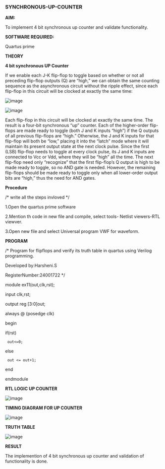 ### SYNCHRONOUS-UP-COUNTER

**AIM:**

To implement 4 bit synchronous up counter and validate functionality.

**SOFTWARE REQUIRED:**

Quartus prime

**THEORY**

**4 bit synchronous UP Counter**

If we enable each J-K flip-flop to toggle based on whether or not all preceding flip-flop outputs (Q) are “high,” we can obtain the same counting sequence as the asynchronous circuit without the ripple effect, since each flip-flop in this circuit will be clocked at exactly the same time:

![image](https://github.com/naavaneetha/SYNCHRONOUS-UP-COUNTER/assets/154305477/d5db3fa0-e413-404c-b80e-b2f39d82e7e8)


![image](https://github.com/naavaneetha/SYNCHRONOUS-UP-COUNTER/assets/154305477/52cb61eb-d04b-442d-810c-31185a68410b)

Each flip-flop in this circuit will be clocked at exactly the same time.
The result is a four-bit synchronous “up” counter. Each of the higher-order flip-flops are made ready to toggle (both J and K inputs “high”) if the Q outputs of all previous flip-flops are “high.”
Otherwise, the J and K inputs for that flip-flop will both be “low,” placing it into the “latch” mode where it will maintain its present output state at the next clock pulse.
Since the first (LSB) flip-flop needs to toggle at every clock pulse, its J and K inputs are connected to Vcc or Vdd, where they will be “high” all the time.
The next flip-flop need only “recognize” that the first flip-flop’s Q output is high to be made ready to toggle, so no AND gate is needed.
However, the remaining flip-flops should be made ready to toggle only when all lower-order output bits are “high,” thus the need for AND gates.

**Procedure**

/* write all the steps invloved */

 1.Open the quartus prime software
 
 2.Mention th code in new file and compile, select tools- Netlist viewers-RTL viewver.
 
 3.Open new file and select Universal program VWF for waveform.

**PROGRAM**

/* Program for flipflops and verify its truth table in quartus using Verilog programming. 

Developed by:Harsheni.S

RegisterNumber:24001722
*/

module ex11(out,clk,rst);

input clk,rst;

output reg [3:0]out;

always @ (posedge clk)

begin

   if(rst)
   
     out<=0;
     
   else 
   
     out <= out+1;
     
end

endmodule

**RTL LOGIC UP COUNTER**

![image](https://github.com/user-attachments/assets/656640e6-3868-41f4-a593-42363aa72b96)


**TIMING DIAGRAM FOR UP COUNTER**

![image](https://github.com/user-attachments/assets/903c9ce9-a5f4-4004-b744-95bb39861b58)


**TRUTH TABLE**

![image](https://github.com/user-attachments/assets/5b8e572b-d37a-433d-868c-b65df7792a40)


**RESULT**

The implemention of 4 bit synchronous up counter and validation of functionality is done.
